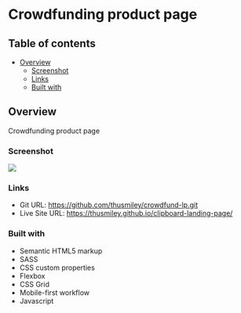# Crowdfunding product page

## Table of contents

- [Overview](#overview)
  - [Screenshot](#screenshot)
  - [Links](#links)
  - [Built with](#built-with)

## Overview

Crowdfunding product page

### Screenshot

![](./images/desktop-design.jpg)

### Links

- Git URL: https://github.com/thusmiley/crowdfund-lp.git
- Live Site URL: https://thusmiley.github.io/clipboard-landing-page/

### Built with

- Semantic HTML5 markup
- SASS
- CSS custom properties
- Flexbox
- CSS Grid
- Mobile-first workflow
- Javascript
